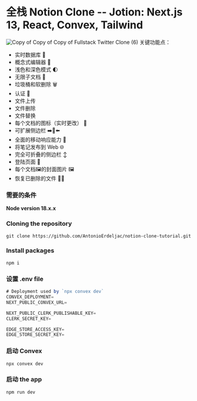 # 全栈 Notion Clone -- Jotion: Next.js 13, React, Convex, Tailwind

![Copy of Copy of Copy of Fullstack Twitter Clone (6)](https://github.com/AntonioErdeljac/notion-clone-tutorial/assets/23248726/66bcfca3-93bf-4aa4-950d-f98c020e1156)
关键功能点：

- 实时数据库  🔗 
- 概念式编辑器  📝 
- 浅色和深色模式 🌓
- 无限子文档 🌲
- 垃圾桶和软删除 🗑️
- 认证 🔐 
- 文件上传
- 文件删除
- 文件替换
- 每个文档的图标（实时更改） 🌠
- 可扩展侧边栏 ➡️🔀⬅️
- 全面的移动响应能力 📱
- 将笔记发布到 Web 🌐
- 完全可折叠的侧边栏 ↕️
- 登陆页面  🛬
- 每个文档🖼️的封面图片 🖼️
- 恢复已删除的文件 🔄📄

### 需要的条件

**Node version 18.x.x**

### Cloning the repository

```shell
git clone https://github.com/AntonioErdeljac/notion-clone-tutorial.git
```

### Install packages

```shell
npm i
```

### 设置 .env file


```js
# Deployment used by `npx convex dev`
CONVEX_DEPLOYMENT=
NEXT_PUBLIC_CONVEX_URL=

NEXT_PUBLIC_CLERK_PUBLISHABLE_KEY=
CLERK_SECRET_KEY=

EDGE_STORE_ACCESS_KEY=
EDGE_STORE_SECRET_KEY=
```

### 启动 Convex

```shell
npx convex dev

```

### 启动 the app

```shell
npm run dev
```
